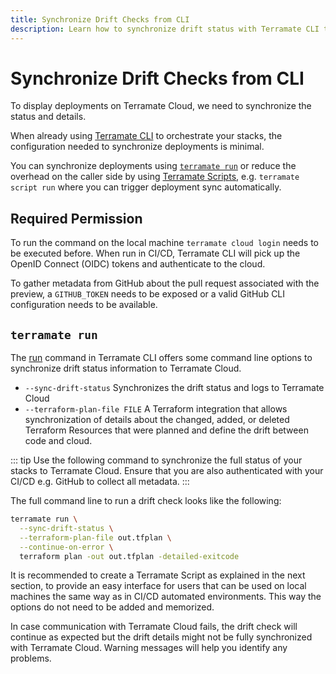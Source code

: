 ```yaml
---
title: Synchronize Drift Checks from CLI
description: Learn how to synchronize drift status with Terramate CLI to Terramate Cloud.
---
```


# Synchronize Drift Checks from CLI

To display deployments on Terramate Cloud, we need to synchronize the status and details.

When already using [Terramate CLI](../../cli/installation.md) to orchestrate your stacks, the configuration needed to synchronize deployments is minimal.

You can synchronize deployments using [`terramate run`](../../cli/cmdline/run.md) or reduce the overhead on the caller side by using [Terramate Scripts](../../cli/orchestration/scripts.md), e.g. `terramate script run` where you can trigger deployment sync automatically.

## Required Permission

To run the command on the local machine `terramate cloud login` needs to be executed before.
When run in CI/CD, Terramate CLI will pick up the OpenID Connect (OIDC) tokens and authenticate to the cloud.

To gather metadata from GitHub about the pull request associated with the preview, a `GITHUB_TOKEN` needs to be exposed or a valid GitHub CLI configuration needs to be available.

## `terramate run`

The [run](../../cli/cmdline/run.md) command in Terramate CLI offers some command line options to synchronize drift status information to Terramate Cloud.

- `--sync-drift-status` Synchronizes the drift status and logs to Terramate Cloud
- `--terraform-plan-file FILE` A Terraform integration that allows synchronization of details about the changed, added, or deleted Terraform Resources that were planned and define the drift between code and cloud.

::: tip
Use the following command to synchronize the full status of your stacks to Terramate Cloud.
Ensure that you are also authenticated with your CI/CD e.g. GitHub to collect all metadata.
:::

The full command line to run a drift check looks like the following:

```bash
terramate run \
  --sync-drift-status \
  --terraform-plan-file out.tfplan \
  --continue-on-error \
  terraform plan -out out.tfplan -detailed-exitcode
```

It is recommended to create a Terramate Script as explained in the next section, to provide an easy interface for users that can be used on local machines the same way as in CI/CD automated environments.
This way the options do not need to be added and memorized.

In case communication with Terramate Cloud fails, the drift check will continue as expected but the drift details might not be fully synchronized with Terramate Cloud.
Warning messages will help you identify any problems.
